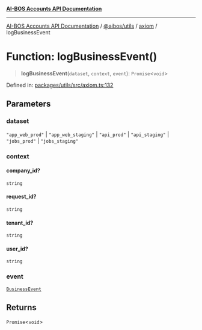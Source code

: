 [**AI-BOS Accounts API Documentation**](../../../../README.md)

***

[AI-BOS Accounts API Documentation](../../../../README.md) / [@aibos/utils](../../README.md) / [axiom](../README.md) / logBusinessEvent

# Function: logBusinessEvent()

> **logBusinessEvent**(`dataset`, `context`, `event`): `Promise`\<`void`\>

Defined in: [packages/utils/src/axiom.ts:132](https://github.com/pohlai88/accounts/blob/48103fb36d28b2b9bfb33472b6de2f719773cde9/packages/utils/src/axiom.ts#L132)

## Parameters

### dataset

`"app_web_prod"` | `"app_web_staging"` | `"api_prod"` | `"api_staging"` | `"jobs_prod"` | `"jobs_staging"`

### context

#### company_id?

`string`

#### request_id?

`string`

#### tenant_id?

`string`

#### user_id?

`string`

### event

[`BusinessEvent`](../interfaces/BusinessEvent.md)

## Returns

`Promise`\<`void`\>
